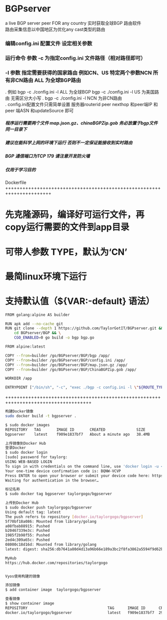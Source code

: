 # BGPserver
a live BGP server peer FOR any country  实时获取全球BGP 路由软件<br>
路由采集信息以中国地区为优化any cast类型的路由
###    编辑config.ini 配置文件 设定相关参数
###    运行命令 参数 -c 为指定config.ini 文件路径（相对路径即可）
###    -l 参数 指定需要获得的国家路由 例如CN、US 特定两个参数NCN 所有非CN路由 ALL 为全球BGP路由 
. 例如 bgp -c ./config.ini -l ALL  为全球BGP bgp -c ./config.ini -l US 为美国路由 无需区分大小写
. bgp -c ./config.ini -l NCN 为非CN路由<br>
. config.ini配置文件只需简单设置 服务器routerid peer nexthop 和peer端IP 和peer 端ASN 和updateSource 即可 <br>
##### 程序运行需要两个文件 map.json.gz、chinaBGPZip.gob 务必放置于bgp文件同一目录下 
##### 建议在能科学上网的环境下运行 否则不一定保证能接收到实时路由
##### BGP 通信端口为TCP 179 请注意开发防火墙
##### *仅用于学习目的*

Dockerfile
++++++++++++++++++++++++++++++++++++++++++++++++++++++++++++++++++++++
# 先克隆源码，编译好可运行文件，再copy运行需要的文件到app目录
# 可带人参数 TYPE，默认为‘CN’
# 最简linux环境下运行
# 支持默认值（${VAR:-default} 语法）
```bash
FROM golang:alpine AS builder

RUN apk add --no-cache git
RUN git clone --depth 1 https://github.com/TaylorGotIT/BGPserver.git && \
    cd BGPserver/BGP && \
    CGO_ENABLED=0 go build -o bgp bgp.go

FROM alpine:latest

COPY --from=builder /go/BGPserver/BGP/bgp /app/
COPY --from=builder /go/BGPserver/BGP/config.ini /app/
COPY --from=builder /go/BGPserver/BGP/map.json.gz /app/
COPY --from=builder /go/BGPserver/BGP/ChinaBGPZip.gob /app/

WORKDIR /app

ENTRYPOINT ["/bin/sh", "-c", "exec ./bgp -c config.ini -l \"${ROUTE_TYPE:-CN}\""]
```
++++++++++++++++++++++++++++++++++++++++++++++++++++++++++++++++++++++++++++++++++++

```bash
构建Docker镜像
sudo docker build -t bgpserver .

$ sudo docker images
REPOSITORY   TAG       IMAGE ID       CREATED              SIZE
bgpserver    latest    f909e1837bf7   About a minute ago   38.4MB

上传镜像到Docker Hub
登录Docker
$ sudo docker login
[sudo] password for taylorg:
USING WEB-BASED LOGIN
To sign in with credentials on the command line, use 'docker login -u <username>'
Your one-time device confirmation code is: BQNW-VCVP
Press ENTER to open your browser or submit your device code here: https://login.docker.com/activate
Waiting for authentication in the browser…

标记名称
$ sudo docker tag bgpserver taylorgogo/bgpserver

上传到Docker Hub
$ sudo docker push taylorgogo/bgpserver
Using default tag: latest
The push refers to repository [docker.io/taylorgogo/bgpserver]
5f70bf18a086: Mounted from library/golang
a08fbab88915: Pushed
b20467339e3c: Pushed
1985f2b98f55: Pushed
2ed4c309a65c: Pushed
08000c18d16d: Mounted from library/golang
latest: digest: sha256:db7641a80d4d13a96b66e189a3bc2f8fa3862a5594f9d62b1ba055114db3e13b size: 1575

MyHub
https://hub.docker.com/repositories/taylorgogo


Vyos使用构建的镜像

添加镜像
$ add container image  taylorgogo/bgpserver

查看镜像
$ show container image
REPOSITORY                                    TAG      IMAGE ID      CREATED         SIZE
docker.io/taylorgogo/bgpserver                latest   f909e1837bf7  29 minutes ago  38.7 MB

```
